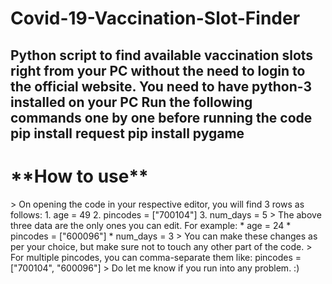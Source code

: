 # Covid-19-Vaccination-Slot-Finder
Python script to find available vaccination slots right from your PC without the need to login to the official website. 
You need to have python-3 installed  on your PC
Run the following commands  one by one before running the code
pip install request
pip install pygame 
---------------------------------------------------------------------------------------------------------------------------------------------------------------------------------------
<h1> **How to use**</h1>
> On opening the code in your respective editor, you will find 3 rows as follows: 
1. age = 49 
2. pincodes = ["700104"]
3. num_days = 5
> The above three data are the only ones you can edit. For example:
* age = 24
* pincodes = ["600096"]
* num_days = 3
> You can make these changes as per your choice, but make sure not to touch any other part of the code.
> For multiple pincodes, you can comma-separate them like: pincodes = ["700104", "600096"]
> Do let me know if you run into any problem. :)
